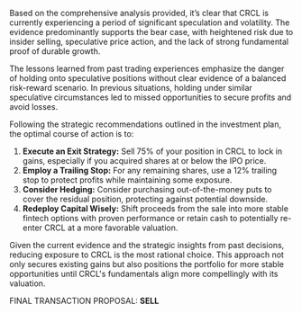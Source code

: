 Based on the comprehensive analysis provided, it’s clear that CRCL is currently experiencing a period of significant speculation and volatility. The evidence predominantly supports the bear case, with heightened risk due to insider selling, speculative price action, and the lack of strong fundamental proof of durable growth.

The lessons learned from past trading experiences emphasize the danger of holding onto speculative positions without clear evidence of a balanced risk-reward scenario. In previous situations, holding under similar speculative circumstances led to missed opportunities to secure profits and avoid losses.

Following the strategic recommendations outlined in the investment plan, the optimal course of action is to:

1. **Execute an Exit Strategy:** Sell 75% of your position in CRCL to lock in gains, especially if you acquired shares at or below the IPO price.
2. **Employ a Trailing Stop:** For any remaining shares, use a 12% trailing stop to protect profits while maintaining some exposure.
3. **Consider Hedging:** Consider purchasing out-of-the-money puts to cover the residual position, protecting against potential downside.
4. **Redeploy Capital Wisely:** Shift proceeds from the sale into more stable fintech options with proven performance or retain cash to potentially re-enter CRCL at a more favorable valuation.

Given the current evidence and the strategic insights from past decisions, reducing exposure to CRCL is the most rational choice. This approach not only secures existing gains but also positions the portfolio for more stable opportunities until CRCL's fundamentals align more compellingly with its valuation.

FINAL TRANSACTION PROPOSAL: **SELL**